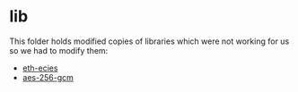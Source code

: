 # lib

This folder holds modified copies of libraries which were not working for us so we had to modify them:

- [eth-ecies](https://github.com/libertylocked/eth-ecies)
- [aes-256-gcm](https://github.com/catcher-in-the-try/aes-256-gcm)
